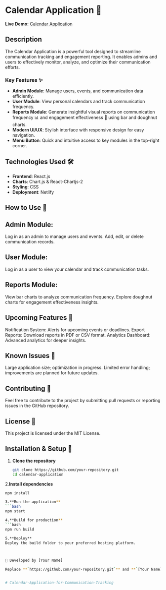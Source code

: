 # Calendar Application 📅  

**Live Demo:** [Calendar Application](https://flourishing-douhua-65390a.netlify.app/)

## Description  
The Calendar Application is a powerful tool designed to streamline communication tracking and engagement reporting. It enables admins and users to effectively monitor, analyze, and optimize their communication efforts.  

### Key Features ✨  
- **Admin Module**: Manage users, events, and communication data efficiently.  
- **User Module**: View personal calendars and track communication frequency.  
- **Reports Module**: Generate insightful visual reports on communication frequency 📊 and engagement effectiveness 🍩 using bar and doughnut charts.  
- **Modern UI/UX**: Stylish interface with responsive design for easy navigation.  
- **Menu Button**: Quick and intuitive access to key modules in the top-right corner.  

## Technologies Used 🛠️  
- **Frontend**: React.js  
- **Charts**: Chart.js & React-Chartjs-2  
- **Styling**: CSS  
- **Deployment**: Netlify

## How to Use 📖

## Admin Module:

Log in as an admin to manage users and events.
Add, edit, or delete communication records.

## User Module:
Log in as a user to view your calendar and track communication tasks.

## Reports Module:
View bar charts to analyze communication frequency.
Explore doughnut charts for engagement effectiveness insights.

## Upcoming Features 🔮
Notification System: Alerts for upcoming events or deadlines.
Export Reports: Download reports in PDF or CSV format.
Analytics Dashboard: Advanced analytics for deeper insights.

## Known Issues 🐞
Large application size; optimization in progress.
Limited error handling; improvements are planned for future updates.

## Contributing 🤝
Feel free to contribute to the project by submitting pull requests or reporting issues in the GitHub repository.

## License 📜
This project is licensed under the MIT License.


## Installation & Setup 🚀  

1. **Clone the repository**  
   ```bash
   git clone https://github.com/your-repository.git
   cd calendar-application

2.**Install dependencies**
```bash
npm install

3.**Run the application**
```bash
npm start

4.**Build for production**
```bash
npm run build

5.**Deploy**
Deploy the build folder to your preferred hosting platform.



🌟 Developed by [Your Name]

Replace **`https://github.com/your-repository.git`** and **`[Your Name]`** with the actual repository link and your details. You can also modify sections as needed to better fit your specific project.


#   C a l e n d a r - A p p l i c a t i o n - f o r - C o m m u n i c a t i o n - T r a c k i n g 
 
 
